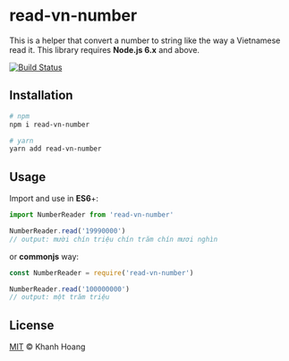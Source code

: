 # read-vn-number

This is a helper that convert a number to string like the way a Vietnamese read it.
This library requires **Node.js 6.x** and above.

[![Build Status](https://travis-ci.org/hckhanh/read-vn-number.svg?branch=master)](https://travis-ci.org/hckhanh/read-vn-number)

## Installation

```bash
# npm
npm i read-vn-number

# yarn
yarn add read-vn-number
```

## Usage

Import and use in **ES6**+:

```js
import NumberReader from 'read-vn-number'

NumberReader.read('19990000')
// output: mười chín triệu chín trăm chín mươi nghìn 
```

or **commonjs** way:

```js
const NumberReader = require('read-vn-number')

NumberReader.read('100000000')
// output: một trăm triệu
```

## License

[MIT](LICENSE) © Khanh Hoang
